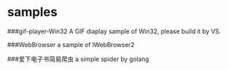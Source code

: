 # samples
###gif-player-Win32
A GIF diaplay sample of Win32, please build it by VS.

###WebBrowser
a sample of IWebBrowser2

###爱下电子书简易爬虫
a simple spider by golang

